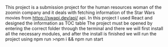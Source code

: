 This project is a submission project for the human resources woman of the zoomin company and it deals with fetching information of the Star Wars movies from https://swapi.dev/api/ api.
In this project I used React and designed the information as TOC table
The project must be opened by entering the correct folder through the terminal and there we will first install all the necessary modules, and after the install is finished we will run the project using npm run >npm i && npm run start
